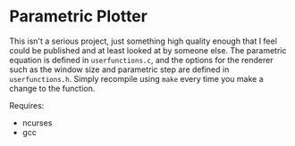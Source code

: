 Parametric Plotter
===
This isn't a serious project, just something high quality enough that I feel could be published and at least looked at by someone else. The parametric equation is defined in `userfunctions.c`, and the options for the renderer such as the window size and parametric step are defined in `userfunctions.h`. Simply recompile using `make` every time you make a change to the function.

Requires:
* ncurses
* gcc
